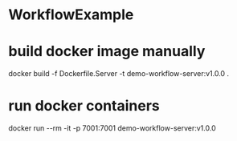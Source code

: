 # WorkflowExample

# build docker image manually
docker build -f Dockerfile.Server -t demo-workflow-server:v1.0.0 .

# run docker containers
docker run --rm -it -p 7001:7001 demo-workflow-server:v1.0.0

